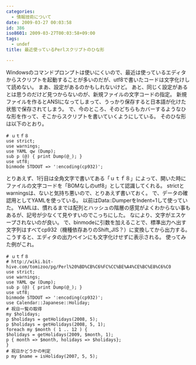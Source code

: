 ```yaml
---
categories:
  - 情報技術について
date: 2009-03-27 00:03:58
id: 386
iso8601: 2009-03-27T00:03:58+09:00
tags:
  - undef
title: 最近使っているPerlスクリプトのひな形

---
```


<p>Windowsのコマンドプロンプトは使いにくいので、最近は使っているエディタからスクリプトを起動することが多いのだが、utf8で書いたコードは文字化けして読めない。
まあ、設定があるのかもしれないけど。
あと、同じく設定があるとは思うのだけど見つからないのが、新規ファイルの文字コードの指定。
新規ファイルを作るとANSIになってしまって、うっかり保存すると日本語が化けた状態で保存されてしまう。
で、今のところ、そのどちらもカバーするようなひな形を作って、そこからスクリプトを書いていくようにしている。
そのひな形は以下のとおり。</p>



<pre><code># ｕｔｆ８
use strict;
use warnings;
use YAML qw (Dump);
sub p (@) { print Dump(@_); }
use utf8;
binmode STDOUT =&#62; ':encoding(cp932)';
</code></pre>

<p>とりあえず、1行目は全角文字で書いてある「ｕｔｆ８」によって、開いた時にファイルの文字コードを「BOMなしのutf8」として認識してくれる。
strictとwarningsは、ないと気持ち悪いので、とりあえず書いておく。
で、データの確認用としてYAMLを使っている。
以前はData::DumperをIndent=1して使っていた。
YAMLは、慣れるまでは配列とハッシュの階層の感覚がよくわからない事もあるが、記号が少なくて見やすいのでこっちにした。
なにより、文字がエスケープされないのが良い。
で、binmodeに引数を加えることで、標準出力へ出す文字列はすべてcp932（機種依存ありのShift_JIS？）に変換してから出力する。
こうすると、エディタの出力ペインにも文字化けせずに表示される。
使ってみた例がこれ。</p>

<pre><code># ｕｔｆ８
# http://wiki.bit-hive.com/tomizoo/pg/Perl%20%BD%CB%C6%FC%CC%BE%A4%CE%BC%E8%C6%C0
use strict;
use warnings;
use YAML qw (Dump);
sub p (@) { print Dump(@_); }
use utf8;
binmode STDOUT =&#62; ':encoding(cp932)';
use Calendar::Japanese::Holiday;
# 祝日一覧の取得
my &#36;holidays;
p &#36;holidays = getHolidays(2008, 5);
p &#36;holidays = getHolidays(2008, 5, 1);
foreach my &#36;month ( 1 .. 12 ) {
&#36;holidays = getHolidays(2009, &#36;month, 1);
p { month =&#62; &#36;month, holidays =&#62; &#36;holidays};
}
# 祝日かどうかの判定
p my &#36;name = isHoliday(2007, 5, 5);
</code></pre>
    	